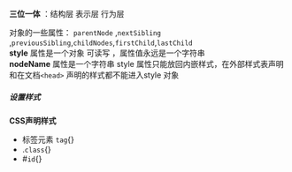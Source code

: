 
**三位一体** ：结构层 表示层 行为层

对象的一些属性： `parentNode` ,`nextSibling` ,`previousSibling`,`childNodes`,`firstChild`,`lastChild`  
**style** 属性是一个对象   可读写 ，属性值永远是一个字符串  
**nodeName** 属性是一个字符串
style 属性只能放回内嵌样式，在外部样式表声明和在文档`<head>` 声明的样式都不能进入style 对象  

##### 设置样式

**CSS声明样式**
- 标签元素 `tag`{}
- .`class`{}
- #`id`{} 


